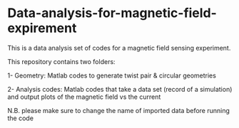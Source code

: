 # Data-analysis-for-magnetic-field-expirement
This is a data analysis set of codes for a magnetic field sensing experiment.

This repository contains two folders: 

1- Geometry: Matlab codes to generate twist pair & circular geometries

2- Analysis codes: Matlab codes that take a data set (record of a simulation) and output plots of the magnetic field vs the current 

N.B. please make sure to change the name of imported data before running the code 
